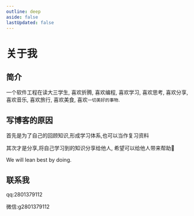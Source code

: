 ```yaml
---
outline: deep
aside: false
lastUpdated: false
---
```


# 关于我

## 简介

一个软件工程在读大三学生, 喜欢折腾, 喜欢编程, 喜欢学习, 喜欢思考, 喜欢分享, 喜欢音乐, 喜欢旅行, 喜欢美食, 喜欢`一切美好的事物`.

## 写博客的原因

首先是为了自己的回顾知识,形成学习体系,也可以当作复习资料

其次才是分享,将自己学习到的知识分享给他人, 希望可以给他人带来帮助🧐

We will lean best by doing.



## 联系我

qq:2801379112

微信:g2801379112





